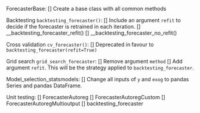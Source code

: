 ForecasterBase:
    [] Create a base class with all common methods

Backtesting `backtesting_forecaster()`:
    [] Include an argument `refit` to decide if the forecaster is retrained in each iteration.
        [] __backtesting_forecaster_refit()
        [] __backtesting_forecaster_no_refit()

Cross validation `cv_forecaster()`:
    [] Deprecated in favour to `backtesting_forecaster(refit=True)`

Grid search `grid_search_forecaster`:
    [] Remove argument `method`
    [] Add argument `refit`. This will be the strategy applied to `backtesting_forecaster`.

Model_selection_statsmodels:
    [] Change all inputs of `y` and `exog` to pandas Series and pandas DataFrame.

Unit testing:
    [] ForecasterAutoreg
    [] ForecasterAutoregCustom
    [] ForecasterAutoregMultioutput
    [] backtesting_forecaster


